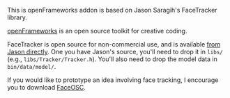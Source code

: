 This is openFrameworks addon is based on Jason Saragih's FaceTracker library.

[openFrameworks](http://openFrameworks.cc/) is an open source toolkit for creative coding.

FaceTracker is open source for non-commercial use, and is available [from Jason directly](http://web.mac.com/jsaragih/FaceTracker/FaceTracker.html). One you have Jason's source, you'll need to drop it in `libs/` (e.g., `libs/Tracker/Tracker.h`). You'll also need to drop the model data in `bin/data/model/`.

If you would like to prototype an idea involving face tracking, I encourage you to download [FaceOSC](https://github.com/downloads/kylemcdonald/ofxFaceTracker/FaceOSC.zip).